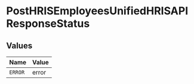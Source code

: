 # PostHRISEmployeesUnifiedHRISAPIResponseStatus


## Values

| Name    | Value   |
| ------- | ------- |
| `ERROR` | error   |